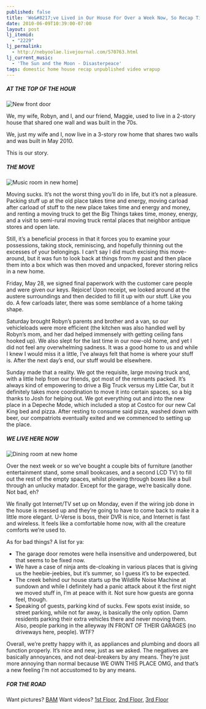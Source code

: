 ```yaml
---
published: false
title: 'We&#8217;ve Lived in Our House For Over a Week Now, So Recap Time'
date: 2010-06-09T10:39:00-07:00
layout: post
lj_itemid:
  - "2229"
lj_permalink:
  - http://nebyoolae.livejournal.com/570763.html
lj_current_music:
  - 'The Sun and the Moon - Disasterpeace'
tags: domestic home house recap unpublished video wrapup
---
```

##### AT THE TOP OF THE HOUR

![New front door](http://lh5.ggpht.com/_9Yiv4isc_w0/TA8e19GaYRI/AAAAAAAACY0/lYp1jclSI8k/s288/01_frontdoor.jpg)

We, my wife, Robyn, and I, and our friend, Maggie, used to live in a 2-story house that shared one wall and was built in the 70s.

We, just my wife and I, now live in a 3-story row home that shares two walls and was built in May 2010.

This is our story.

<!--more-->

##### THE MOVE

![Music room in new home](http://lh3.ggpht.com/_9Yiv4isc_w0/TA8e8gDZVfI/AAAAAAAACZU/P0dIYzGAUhw/s288/09_musicroom2.jpg)]

Moving sucks. It&#8217;s not the worst thing you&#8217;ll do in life, but it&#8217;s not a pleasure. Packing stuff up at the old place takes time and energy, moving carload after carload of stuff to the new place takes time and energy and money, and renting a moving truck to get the Big Things takes time, money, energy, and a visit to semi-rural moving truck rental places that neighbor antique stores and open late.

Still, it&#8217;s a beneficial process in that it forces you to examine your possessions, taking stock, reminiscing, and hopefully thinning out the excesses of your belongings. I can&#8217;t say I did much excising this move-around, but it was fun to look back at things from my past and then place them into a box which was then moved and unpacked, forever storing relics in a new home.

Friday, May 28, we signed final paperwork with the customer care people and were given our keys. Rejoice! Upon receipt, we looked around at the austere surroundings and then decided to fill it up with our stuff. Like you do. A few carloads later, there was some semblance of a home taking shape.

Saturday brought Robyn&#8217;s parents and brother and a van, so our vehicleloads were more efficient (the kitchen was also handled well by Robyn&#8217;s mom, and her dad helped immensely with getting ceiling fans hooked up). We also slept for the last time in our now-old home, and yet I did not feel any overwhelming sadness. It was a good home to us and while I knew I would miss it a little, I&#8217;ve always felt that home is where your stuff is. After the next day&#8217;s end, our stuff would be elsewhere.

Sunday made that a reality. We got the requisite, large moving truck and, with a little help from our friends, got most of the remnants packed. It&#8217;s always kind of empowering to drive a Big Truck versus my Little Car, but it definitely takes more coordination to move it into certain spaces, so a big thanks to Josh for helping out. We got everything out and into the new place in a Depeche Mode, which included a stop at Costco for our new Cal King bed and pizza. After resting to consume said pizza, washed down with beer, our compatriots eventually exited and we commenced to setting up the place.

##### WE LIVE HERE NOW

![Dining room at new home](http://lh6.ggpht.com/_9Yiv4isc_w0/TA8fFjlEH_I/AAAAAAAACaA/b-twLDthf0U/s288/17_diningroom.jpg)

Over the next week or so we&#8217;ve bought a couple bits of furniture (another entertainment stand, some small bookcases, and a second LCD TV) to fill out the rest of the empty spaces, whilst plowing through boxes like a bull through an unlucky matador. Except for the garage, we&#8217;re basically done. Not bad, eh?

We finally got Internet/TV set up on Monday, even if the wiring job done in the house is messed up and they&#8217;re going to have to come back to make it a little more elegant. U-Verse is boss, their DVR is nice, and Internet is fast and wireless. It feels like a comfortable home now, with all the creature comforts we&#8217;re used to.

As for bad things? A list for ya:

  * The garage door remotes were hella insensitive and underpowered, but that seems to be fixed now.
  * We have a case of ninja ants de-cloaking in various places that is giving us the heebie-jeebies, but it&#8217;s summer, so I guess it&#8217;s to be expected.
  * The creek behind our house starts up the Wildlife Noise Machine at sundown and while I definitely had a panic attack about it the first night we moved stuff in, I&#8217;m at peace with it. Not sure how guests are gonna feel, though.
  * Speaking of guests, parking kind of sucks. Few spots exist inside, so street parking, while not far away, is basically the only option. Damn residents parking their extra vehicles there and never moving them. Also, people parking in the alleyway IN FRONT OF THEIR GARAGES (no driveways here, people). WTF?

Overall, we&#8217;re pretty happy with it, as appliances and plumbing and doors all function properly. It&#8217;s nice and new, just as we asked. The negatives are basically annoyances, and not deal-breakers by any means. They&#8217;re just more annoying than normal because WE OWN THIS PLACE OMG, and that&#8217;s a new feeling I&#8217;m not accustomed to by any means.

##### FOR THE ROAD

Want pictures? [BAM](http://picasaweb.google.com/michael.chadwick/NewHouse)
Want videos? [1st Floor](http://www.youtube.com/watch?v=fjY2_fbxmlk), [2nd Floor](http://www.youtube.com/watch?v=jHgVtU4hnM8), [3rd Floor](http://www.youtube.com/watch?v=t3DTPz1FZaY)
